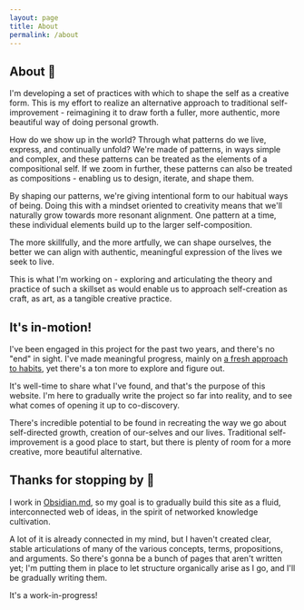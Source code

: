```yaml
---
layout: page
title: About
permalink: /about
---
```


## About 🧭

I'm developing a set of practices with which to shape the self as a creative form. This is my effort to realize an alternative approach to traditional self-improvement - reimagining it to draw forth a fuller, more authentic, more beautiful way of doing personal growth.

How do we show up in the world? Through what patterns do we live, express, and continually unfold? We're made of patterns, in ways simple and complex, and these patterns can be treated as the elements of a compositional self. If we zoom in further, these patterns can also be treated as compositions - enabling us to design, iterate, and shape them. 

By shaping our patterns, we're giving intentional form to our habitual ways of being. Doing this with a mindset oriented to creativity means that we'll naturally grow towards more resonant alignment. One pattern at a time, these individual elements build up to the larger self-composition.

The more skillfully, and the more artfully, we can shape ourselves, the better we can align with authentic, meaningful expression of the lives we seek to live.

This is what I'm working on - exploring and articulating the theory and practice of such a skillset as would enable us to approach self-creation as craft, as art, as a tangible creative practice. 

## It's in-motion!

I've been engaged in this project for the past two years, and there's no "end" in sight. I've made meaningful progress, mainly on [a fresh approach to habits](../anintrooverviewofpatternshaping), yet there's a ton more to explore and figure out.

It's well-time to share what I've found, and that's the purpose of this website. I'm here to gradually write the project so far into reality, and to see what comes of opening it up to co-discovery.

There's incredible potential to be found in recreating the way we go about self-directed growth, creation of our-selves and our lives. Traditional self-improvement is a good place to start, but there is plenty of room for a more creative, more beautiful alternative. 

## Thanks for stopping by 🙂
I work in [Obsidian.md](https://obsidian.md/), so my goal is to gradually build this site as a fluid, interconnected web of ideas, in the spirit of networked knowledge cultivation.

A lot of it is already connected in my mind, but I haven't created clear, stable articulations of many of the various concepts, terms, propositions, and arguments. So there's gonna be a bunch of pages that aren't written yet; I'm putting them in place to let structure organically arise as I go, and I'll be gradually writing them.

It's a work-in-progress!

